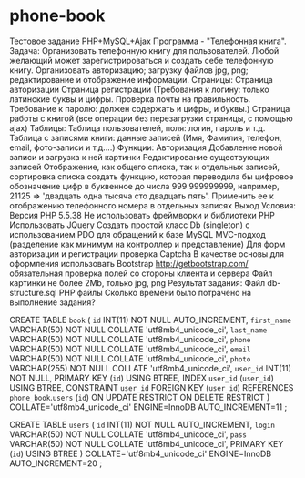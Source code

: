 # phone-book

Тестовое задание PHP+MySQL+Ajax
Программа - "Телефонная книга".
Задача:
Организовать телефонную книгу для пользователей. Любой желающий может зарегистрироваться и создать себе телефонную книгу.
Организовать авторизацию; загрузку файлов jpg, png; редактирование и отображение информации.
Страницы:
Страница авторизации
Страница регистрации (Требования к логину: только латинские буквы и цифры. Проверка почты на правильность. Требование к паролю: должен содержать и цифры, и буквы.) 
Страница работы с книгой (все операции без перезагрузки страницы, с помощью ajax)
Таблицы:
Таблица пользователей, поля: логин, пароль и т.д.
Таблица с записями книги: данные записей (Имя, Фамилия, телефон, email, фото-записи и т.д….)
Функции:
Авторизация
Добавление новой записи и загрузка к ней картинки
Редактирование существующих записей
Отображение, как общего списка, так и отдельных записей, сортировка списка
создать функцию, которая переводила бы цифровое обозначение цифр в буквенное до числа 999 999999999, например, 21125 => 'двадцать одна тысяча сто двадцать пять'. Применить ее к отображению телефонного номера в отдельных записях
Выход
Условия:
Версия PHP 5.5.38
Не использовать фреймворки и библиотеки PHP
Использовать 
JQuery
Создать простой класс Db (singleton) с использованием PDO для обращений к базе MySQL
MVC-подход (разделение как минимум на контроллер и представление)
Для форм авторизации и регистрации проверка Captcha
В качестве основы для оформления использовать Bootstrap http://getbootstrap.com/
обязательная проверка полей со стороны клиента и сервера
Файл картинки не более 2Mb, только jpg, png
Результат задания:
Файл db-structure.sql
PHP файлы
Сколько времени было потрачено на выполнение задания?


CREATE TABLE `book` (
	`id` INT(11) NOT NULL AUTO_INCREMENT,
	`first_name` VARCHAR(50) NOT NULL COLLATE 'utf8mb4_unicode_ci',
	`last_name` VARCHAR(50) NOT NULL COLLATE 'utf8mb4_unicode_ci',
	`phone` VARCHAR(50) NOT NULL COLLATE 'utf8mb4_unicode_ci',
	`email` VARCHAR(50) NOT NULL COLLATE 'utf8mb4_unicode_ci',
	`photo` VARCHAR(255) NOT NULL COLLATE 'utf8mb4_unicode_ci',
	`user_id` INT(11) NOT NULL,
	PRIMARY KEY (`id`) USING BTREE,
	INDEX `user_id` (`user_id`) USING BTREE,
	CONSTRAINT `user_id` FOREIGN KEY (`user_id`) REFERENCES `phone_book`.`users` (`id`) ON UPDATE RESTRICT ON DELETE RESTRICT
)
COLLATE='utf8mb4_unicode_ci'
ENGINE=InnoDB
AUTO_INCREMENT=11
;


CREATE TABLE `users` (
	`id` INT(11) NOT NULL AUTO_INCREMENT,
	`login` VARCHAR(50) NOT NULL COLLATE 'utf8mb4_unicode_ci',
	`pass` VARCHAR(50) NOT NULL COLLATE 'utf8mb4_unicode_ci',
	PRIMARY KEY (`id`) USING BTREE
)
COLLATE='utf8mb4_unicode_ci'
ENGINE=InnoDB
AUTO_INCREMENT=20
;
